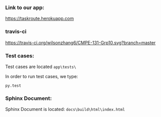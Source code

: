 ### Link to our app:

https://taskroute.herokuapp.com


### travis-ci
    
https://travis-ci.org/wilsonzhang6/CMPE-131-Grp10.svg?branch=master


### Test cases:
Test cases are located ```app\tests\```

In order to run test cases, we type:

    py.test

### Sphinx Document:
Sphinx Document is located:
 ```docs\build\html\index.html```